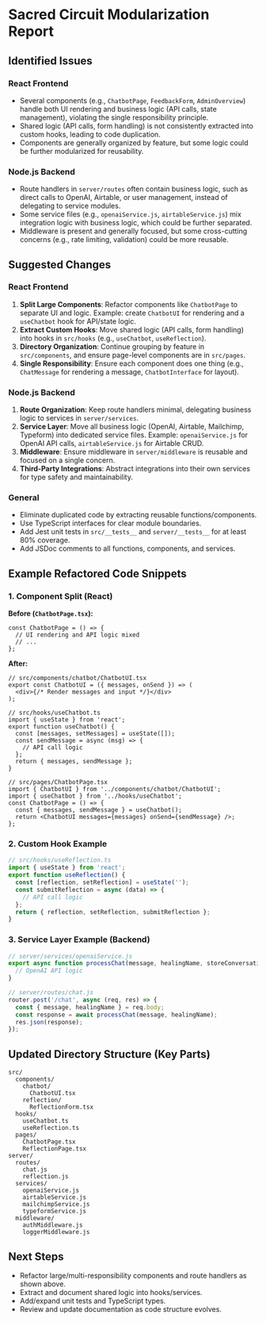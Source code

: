 # Sacred Circuit Modularization Report

## Identified Issues

### React Frontend
- Several components (e.g., `ChatbotPage`, `FeedbackForm`, `AdminOverview`) handle both UI rendering and business logic (API calls, state management), violating the single responsibility principle.
- Shared logic (API calls, form handling) is not consistently extracted into custom hooks, leading to code duplication.
- Components are generally organized by feature, but some logic could be further modularized for reusability.

### Node.js Backend
- Route handlers in `server/routes` often contain business logic, such as direct calls to OpenAI, Airtable, or user management, instead of delegating to service modules.
- Some service files (e.g., `openaiService.js`, `airtableService.js`) mix integration logic with business logic, which could be further separated.
- Middleware is present and generally focused, but some cross-cutting concerns (e.g., rate limiting, validation) could be more reusable.

## Suggested Changes

### React Frontend
1. **Split Large Components**: Refactor components like `ChatbotPage` to separate UI and logic. Example: create `ChatbotUI` for rendering and a `useChatbot` hook for API/state logic.
2. **Extract Custom Hooks**: Move shared logic (API calls, form handling) into hooks in `src/hooks` (e.g., `useChatbot`, `useReflection`).
3. **Directory Organization**: Continue grouping by feature in `src/components`, and ensure page-level components are in `src/pages`.
4. **Single Responsibility**: Ensure each component does one thing (e.g., `ChatMessage` for rendering a message, `ChatbotInterface` for layout).

### Node.js Backend
1. **Route Organization**: Keep route handlers minimal, delegating business logic to services in `server/services`.
2. **Service Layer**: Move all business logic (OpenAI, Airtable, Mailchimp, Typeform) into dedicated service files. Example: `openaiService.js` for OpenAI API calls, `airtableService.js` for Airtable CRUD.
3. **Middleware**: Ensure middleware in `server/middleware` is reusable and focused on a single concern.
4. **Third-Party Integrations**: Abstract integrations into their own services for type safety and maintainability.

### General
- Eliminate duplicated code by extracting reusable functions/components.
- Use TypeScript interfaces for clear module boundaries.
- Add Jest unit tests in `src/__tests__` and `server/__tests__` for at least 80% coverage.
- Add JSDoc comments to all functions, components, and services.

## Example Refactored Code Snippets

### 1. Component Split (React)
**Before (`ChatbotPage.tsx`):**
```tsx
const ChatbotPage = () => {
  // UI rendering and API logic mixed
  // ...
};
```
**After:**
```tsx
// src/components/chatbot/ChatbotUI.tsx
export const ChatbotUI = ({ messages, onSend }) => (
  <div>{/* Render messages and input */}</div>
);

// src/hooks/useChatbot.ts
import { useState } from 'react';
export function useChatbot() {
  const [messages, setMessages] = useState([]);
  const sendMessage = async (msg) => {
    // API call logic
  };
  return { messages, sendMessage };
}

// src/pages/ChatbotPage.tsx
import { ChatbotUI } from '../components/chatbot/ChatbotUI';
import { useChatbot } from '../hooks/useChatbot';
const ChatbotPage = () => {
  const { messages, sendMessage } = useChatbot();
  return <ChatbotUI messages={messages} onSend={sendMessage} />;
};
```

### 2. Custom Hook Example
```ts
// src/hooks/useReflection.ts
import { useState } from 'react';
export function useReflection() {
  const [reflection, setReflection] = useState('');
  const submitReflection = async (data) => {
    // API call logic
  };
  return { reflection, setReflection, submitReflection };
}
```

### 3. Service Layer Example (Backend)
```js
// server/services/openaiService.js
export async function processChat(message, healingName, storeConversation = false, userId = null) {
  // OpenAI API logic
}

// server/routes/chat.js
router.post('/chat', async (req, res) => {
  const { message, healingName } = req.body;
  const response = await processChat(message, healingName);
  res.json(response);
});
```

## Updated Directory Structure (Key Parts)
```
src/
  components/
    chatbot/
      ChatbotUI.tsx
    reflection/
      ReflectionForm.tsx
  hooks/
    useChatbot.ts
    useReflection.ts
  pages/
    ChatbotPage.tsx
    ReflectionPage.tsx
server/
  routes/
    chat.js
    reflection.js
  services/
    openaiService.js
    airtableService.js
    mailchimpService.js
    typeformService.js
  middleware/
    authMiddleware.js
    loggerMiddleware.js
```

## Next Steps
- Refactor large/multi-responsibility components and route handlers as shown above.
- Extract and document shared logic into hooks/services.
- Add/expand unit tests and TypeScript types.
- Review and update documentation as code structure evolves.